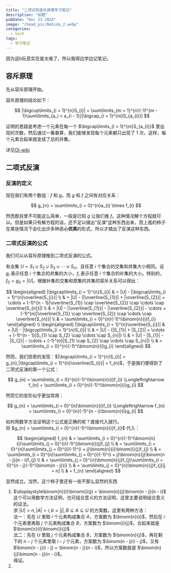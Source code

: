 ```yaml
---
title: "二项式和容斥原理学习笔记"
description: "如题"
pubDate: "Dec 23 2024"
image: "/head_pic/Nahida_2.webp"
categories:
  - tech
tags:
  - 学习笔记
---
```


因为这b玩意实在是太难了，所以我得边学边记笔记。

## 容斥原理

先从容斥原理开始。

容斥原理的结论如下：

$$
|\bigcup\limits_{i = 1}^{n}S_{i}| 
 = \sum\limits_{m = 1}^{n}(-1)^{m - 1}\sum\limits_{a_i < a_{i - 1}}|\bigcap_{i = 1}^{m}S_{a_{i}}|
$$

证明的思路是考虑一个元素在每一个 $\bigcap\limits_{i = 1}^{m}S_{a_{i}}$ 里出现的次数，然后通过一番暴算，我们能够发现每个元素都只出现了 $1$ 次，这样，每个元素合起来就变成了总的并集。

详见[OI-wiki](https://oi.wiki/math/combinatorics/inclusion-exclusion-principle/)

## 二项式反演

### 反演的定义

现在我们有两个数组：$f$ 和 $g$。而 $g$ 和 $f$ 之间有对应关系：

$$
g_{n} = \sum\limits_{i = 0}^{n}a_{i} \times f_{i}
$$

然而题目里不可能这么简单，一般是已知 $g$ 让我们推 $f$。这种情况解个方程就可以。但是如果只有解方程的话，还不足以搞出“反演”这种东西出来，而上面的柿子在某些情况下会化出许多种~~恶心~~**优美**的形式，所以才搞出了反演这种东西。

### 二项式反演的公式

我们可以从容斥原理推到二项式反演的公式。

有全集 $U = S_{1} \cup S_{2} \cup S_{3} \cup \cdots \cup S_{n}$，且任意 $i$ 个集合的交集和并集大小相同。设 $g_{i}$ 表示任意 $i$ 个集合的并集的大小，$f_{i}$ 表示任意 $i$ 个集合的补集的大小。特别的，$f_{0} = g_{0} = |U|$。根据补集的交集和原集的并集的容斥关系可以得出：

$$
\begin{aligned}
|\bigcap\limits_{i = 1}^{n}S_{i}| 
& = |U| - |\bigcup\limits_{i = 1}^{n}\overline{S_{i}}| \\
& = |U| - (|\overline{S_{1}}| + |\overline{S_{2}}| + \cdots + (-1)^{n - 1}|\overline{S_{1}} \cap \overline{S_{2}} \cap \cdots \cap \overline{S_{n}}|) \\
& = |U| - |\overline{S_{1}}| - |\overline{S_{2}}| - \cdots + (-1)^{n}|\overline{S_{1}} \cap \overline{S_{2}} \cap \cdots \cap \overline{S_{n}}| \\
& = \sum\limits_{i = 0}^{n}(-1)^i\binom{n}{i}f_{i}
\end{aligned}
\\
\begin{aligned}
|\bigcap\limits_{i = 1}^{n}\overline{S_{i}}|
& = |U| - |\bigcup\limits_{i = 1}^{n}S_{i}| \\
& = |U| - (|S_{1}| + |S_{2}| + \cdots + (-1)^{n - 1}|S_{1} \cap S_{2} \cap \cdots \cap S_{n}|) \\
& = |U| - |S_{1}| - |S_{2}| - \cdots + (-1)^{n}|S_{1} \cap S_{2} \cap \cdots \cap S_{n}|) \\
& = \sum\limits_{i = 0}^{n}(-1)^i\binom{n}{i}g_{i}
\end{aligned}
$$

然而，我们惊奇的发现：$|\bigcap\limits_{i = 1}^{n}S_{i}| = g_{n},|\bigcap\limits_{i = 1}^{n}\overline{S_{i}}| = f_{n}$，于是我们便得到了二项式反演的第一个公式：

$$
g_{n} = \sum\limits_{i = 0}^{n}(-1)^i\binom{n}{i}f_{i}
\Longleftrightarrow
f_{n} = \sum\limits_{i = 0}^{n}(-1)^i\binom{n}{i}g_{i}
$$

然而它的变形似乎更加常用：

$$
g_{n} = \sum\limits_{i = 0}^{n}\binom{n}{i}f_{i}
\Longleftrightarrow
f_{n} = \sum\limits_{i = 0}^{n}(-1)^{n - i}\binom{n}{i}g_{i}
$$

如何用数学方法证明这个公式是正确的呢？直接代入就行。  
将 $g_{n} = \sum\limits_{i = 0}^{n}(-1)^i\binom{n}{i}f_{i}$ 代入：

$$
\begin{aligned}
f_{n} & = \sum\limits_{i = 0}^{n}(-1)^i\binom{n}{i}\sum\limits_{j = 0}^{i}(-1)^j\binom{i}{j}f_{j} \\
& = \sum\limits_{i = 0}^{n}\sum\limits_{j = 0}^{i}(-1)^{i + j}\binom{n}{i}\binom{i}{j}f_{j} \\
& = \sum\limits_{i = 0}^{n}\sum\limits_{j = 0}^{i}(-1)^{i + j}\binom{n}{j}\binom{n - j}{n - i}f_{j} \\
& = \sum\limits_{j = 0}^{n}\binom{n}{j}f_{j}\sum\limits_{i = 0}^{n - j}(-1)^i\binom{n - j}{i} \\
& = \sum\limits_{j = 0}^{n}\binom{n}{j}f_{j}[j = n] \\
& = f_{n}
\end{aligned}
$$

显然成立。当然，这个柿子里还有一些不那么显然的东西

1. $\displaystyle\binom{n}{i}\binom{i}{j} = \binom{n}{j}\binom{n - j}{n - i}$  
这个可以用数学方法证明，也可组合意义的方法证明，这里主要说明组合意义的证法。  
求 $|U| = n,|A| = i,b = |j|,B \subseteq A \subseteq U$ 的方案数。这里有两种方法：  
法一：先在 $U$ 里取 $i$ 个元素构成集合 $A$，方案数为 $\binom{n}{i}$，然后在 $i$ 个元素里再取 $j$ 个元素构成集合 $B$，方案数为 $\binom{i}{j}$，合起来就是 $\binom{n}{i}\binom{i}{j}$  
法二：先在 $U$ 里取 $j$ 个元素构成集合 $B$，方案数为 $\binom{n}{j}$，再在剩下的 $n - j$ 个元素里取 $i - j$ 个元素，方案数为 $\binom{n - j}{i - j}$，又有 $\binom{n - j}{i - j} = \binom{n - j}{n - i}$，所以方案数就是 $\binom{n}{j}\binom{n - j}{n - i}$。  
得证。
2. 